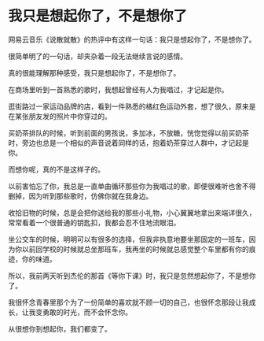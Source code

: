 我只是想起你了，不是想你了
===

网易云音乐《说散就散》的热评中有这样一句话：我只是想起你了，不是想你了。

很简单明了的一句话，却夹杂着一段无法继续言说的感情。

真的很能理解那种感受，我只是想起你了，不是想你了。

在商场里听到一首熟悉的歌时，我想起曾经有人为我唱过，才记起是你。

逛街路过一家运动品牌的店，看到一件熟悉的橘红色运动外套，想了很久，原来是在某张朋友发的照片中你穿过的。

买奶茶排队的时候，听到前面的男孩说，多加冰，不放糖，恍惚觉得以前买奶茶时，旁边也总是一个相似的声音说着同样的话，抱着奶茶穿过人群中，才记起是你。

而想你呢，真的不是这样子的。

以前害怕忘了你，我总是一直单曲循环那些你为我唱过的歌，即便很难听也舍不得删掉，因为听到那些歌时，仿佛你就在我身边。

收拾旧物的时候，总是会把你送给我的那些小礼物，小心翼翼地拿出来端详很久，常常看着一个很普通的钥匙扣，我都会忍不住地流眼泪。

坐公交车的时候，明明可以有很多的选择，但我非执意地要坐那固定的一班车，因为你以前回学校的时候就总坐那班车，我再坐的时候就总感觉整个车里都有你的痕迹，你的味道。

所以，我前两天听到杰伦的那首《等你下课》时，我只是忽然想起你了，不是想你了。

我很怀念青春里那个为了一份简单的喜欢就不顾一切的自己，也很怀念那段让我成长，让我变勇敢的时光，而不会怀念你。

从很想你到想起你，我们都变了。
